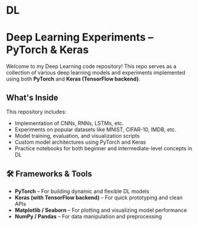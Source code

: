 # DL
#  Deep Learning Experiments – PyTorch & Keras

Welcome to my Deep Learning code repository! This repo serves as a collection of various deep learning models and experiments implemented using both **PyTorch** and **Keras (TensorFlow backend)**.

##  What's Inside

This repository includes:
-  Implementation of CNNs, RNNs, LSTMs, etc.
-  Experiments on popular datasets like MNIST, CIFAR-10, IMDB, etc.
-  Model training, evaluation, and visualization scripts
-  Custom model architectures using PyTorch and Keras
-  Practice notebooks for both beginner and intermediate-level concepts in DL

## 🛠️ Frameworks & Tools
- **PyTorch** – For building dynamic and flexible DL models
- **Keras (with TensorFlow backend)** – For quick prototyping and clean APIs
- **Matplotlib / Seaborn** – For plotting and visualizing model performance
- **NumPy / Pandas** – For data manipulation and preprocessing
